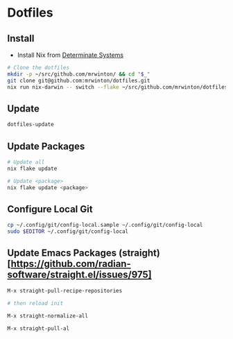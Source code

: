 # Dotfiles

## Install

- Install Nix from [Determinate Systems](https://determinate.systems/posts/determinate-nix-installer/)

```bash
# Clone the dotfiles
mkdir -p ~/src/github.com/mrwinton/ && cd "$_"
git clone git@github.com:mrwinton/dotfiles.git
nix run nix-darwin -- switch --flake ~/src/github.com/mrwinton/dotfiles
```

## Update

```bash
dotfiles-update
```

## Update Packages

```bash
# Update all
nix flake update

# Update <package>
nix flake update <package>
```

## Configure Local Git

```bash
cp ~/.config/git/config-local.sample ~/.config/git/config-local
sudo $EDITOR ~/.config/git/config-local
```

## Update Emacs Packages (straight)[https://github.com/radian-software/straight.el/issues/975]

``` bash
M-x straight-pull-recipe-repositories

# then reload init

M-x straight-normalize-all

M-x straight-pull-al
```
